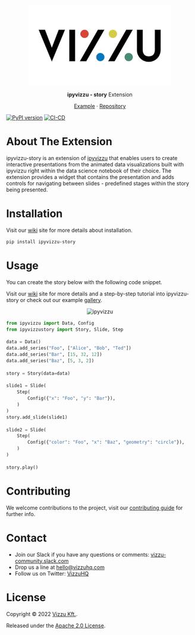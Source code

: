 <p align="center">
  <a href="https://github.com/vizzuhq/vizzu-lib">
    <img src="https://github.com/vizzuhq/vizzu-lib-doc/raw/main/docs/readme/infinite-60.gif" alt="Vizzu" />
  </a>
  <p align="center"><b>ipyvizzu - story</b> Extension</p>
  <p align="center">
    <a href="https://vizzuhq.github.io/ipyvizzu-story/examples/readme_complex/index.html">Example</a>
    · <a href="https://github.com/vizzuhq/ipyvizzu-story">Repository</a>
  </p>
</p>

[![PyPI version](https://badge.fury.io/py/ipyvizzu-story.svg)](https://badge.fury.io/py/ipyvizzu-story)
[![CI-CD](https://github.com/vizzuhq/ipyvizzu-story/actions/workflows/cicd.yml/badge.svg?branch=main)](https://github.com/vizzuhq/ipyvizzu-story/actions/workflows/cicd.yml)


# About The Extension

ipyvizzu-story is an extension of [ipyvizzu](https://github.com/vizzuhq/ipyvizzu) that enables users to create interactive presentations from the animated data visualizations built with ipyvizzu right within the data science notebook of their choice.
The extension provides a widget that contains the presentation and adds controls for navigating between slides - predefined stages within the story being presented.

# Installation

Visit our [wiki](https://github.com/vizzuhq/ipyvizzu-story/wiki/Tutorial#installation) site for more details about installation.

```sh
pip install ipyvizzu-story
```

# Usage

You can create the story below with the following code snippet.

Visit our [wiki](https://github.com/vizzuhq/ipyvizzu-story/wiki/Tutorial#usage) site for more details and a step-by-step tutorial into ipyvizzu-story or check out our example [gallery](https://github.com/vizzuhq/ipyvizzu-story/wiki/Examples).

<p align="center">
  <img src="https://github.com/vizzuhq/vizzu-ext-js-story/raw/main/assets/readme-example.gif" alt="ipyvizzu" />
</p>

```python
from ipyvizzu import Data, Config
from ipyvizzustory import Story, Slide, Step

data = Data()
data.add_series("Foo", ["Alice", "Bob", "Ted"])
data.add_series("Bar", [15, 32, 12])
data.add_series("Baz", [5, 3, 2])

story = Story(data=data)

slide1 = Slide(
    Step(
        Config({"x": "Foo", "y": "Bar"}),
    )
)
story.add_slide(slide1)

slide2 = Slide(
    Step(
        Config({"color": "Foo", "x": "Baz", "geometry": "circle"}),
    )
)

story.play()
```

# Contributing

We welcome contributions to the project, visit our [contributing guide](https://github.com/vizzuhq/ipyvizzu-story/blob/main/CONTRIBUTING.md) for further info.

# Contact

* Join our Slack if you have any questions or comments: [vizzu-community.slack.com](https://join.slack.com/t/vizzu-community/shared_invite/zt-w2nqhq44-2CCWL4o7qn2Ns1EFSf9kEg)
* Drop us a line at hello@vizzuhq.com
* Follow us on Twitter: [VizzuHQ](https://twitter.com/VizzuHQ)

# License

Copyright © 2022 [Vizzu Kft.](https://vizzuhq.com).

Released under the [Apache 2.0 License](https://github.com/vizzuhq/vizzu-lib/blob/main/LICENSE).
